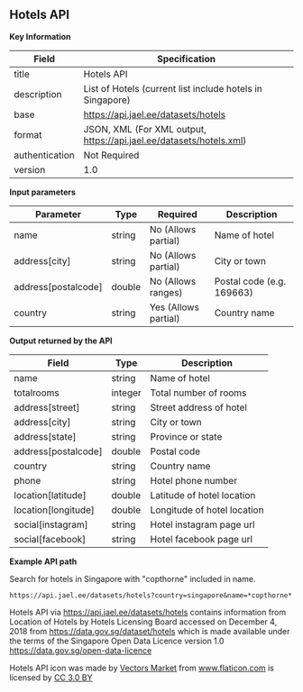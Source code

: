 ## Hotels API

**Key Information**

| Field          | Specification                                                       |
|----------------|---------------------------------------------------------------------|
| title          | Hotels API                                                          |
| description    | List of Hotels (current list include hotels in Singapore)           |
| base           | https://api.jael.ee/datasets/hotels                                 |
| format         | JSON, XML (For XML output, https://api.jael.ee/datasets/hotels.xml) |
| authentication | Not Required                                                        |
| version        | 1.0                                                                 |


**Input parameters**

| Parameter  | Type   | Required | Description                                         |
|------------|--------|----------|-----------------------------------------------------|
| name       | string | No (Allows partial) | 	Name of hotel                          |
| address[city] | string | No (Allows partial) | City or town                          |
| address[postalcode] | double | No (Allows ranges) | Postal code (e.g. 169663)        |
| country    | string | Yes (Allows partial) | Country name                            |


**Output returned by the API**

| Field              |   Type   | Description                                                              |
|--------------------|----------|------------------------------------------------------|
| name               |  string  | Name of hotel                                        |
| totalrooms         |  integer | Total number of rooms                                |
| address[street]    |  string  | Street address of hotel                              |
| address[city]      |  string  | City or town                                         |
| address[state]     |  string  | Province or state                                    |
| address[postalcode]|  double  | Postal code                                          |
| country            |  string  | Country name                                         |
| phone              |  string  | Hotel phone number                                   |
| location[latitude] |  double  | Latitude of hotel location                           |
| location[longitude]|  double  | Longitude of hotel location                          |
| social[instagram]  |  string  | Hotel instagram page url                             |
| social[facebook]   |  string  | Hotel facebook page url                              |

**Example API path**

Search for hotels in Singapore with "copthorne" included in name.
```
https://api.jael.ee/datasets/hotels?country=singapore&name=*copthorne*
```

Hotels API via https://api.jael.ee/datasets/hotels contains information from Location of Hotels by Hotels Licensing Board accessed on December 4, 2018 from https://data.gov.sg/dataset/hotels which is made available under the terms of the Singapore Open Data Licence version 1.0 https://data.gov.sg/open-data-licence

Hotels API icon was made by <a href="https://www.flaticon.com/authors/vectors-market" title="Vectors Market">Vectors Market</a> from <a href="https://www.flaticon.com/" 			    title="Flaticon">www.flaticon.com</a> is licensed by <a href="http://creativecommons.org/licenses/by/3.0/" title="Creative Commons BY 3.0" target="_blank">CC 3.0 BY</a></div>